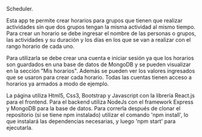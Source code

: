 Scheduler.

Esta app te permite crear horarios para grupos que tienen que realizar actividades sin que dos grupos tengan la misma actividad al mismo tiempo.
Para crear un horario se debe ingresar el nombre de las personas o grupos, las actividades y su duración y los días en los que se van a realizar con el rango horario de cada uno.

Para utilizarla se debe crear una cuenta e iniciar sesión ya que los horarios son guardados en una base de datos de MongoDB y se pueden visualizar en la sección "Mis horarios". Además se pueden ver los valores ingresados que se usaron para crear cada horario. Todas las cuentas tienen acceso a horarios ya armados a modo de ejemplo.

La página utiliza Html5, Css3, Bootstrap y Javascript con la librería React.js para el frontend. Para el backend utiliza NodeJs con el framework Express y MongoDB para la base de datos. Para correrla después de clonar el repositorio (si se tiene npm instalado) utilizar el comando 'npm install', lo que instalará las dependencias necesarias, y luego 'npm start' para ejecutarla.
